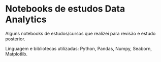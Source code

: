 # Notebooks de estudos Data Analytics
Alguns notebooks de estudos/cursos que realizei para revisão e estudo posterior.

Linguagem e bibliotecas utilizadas: Python, Pandas, Numpy, Seaborn, Matplotlib.
